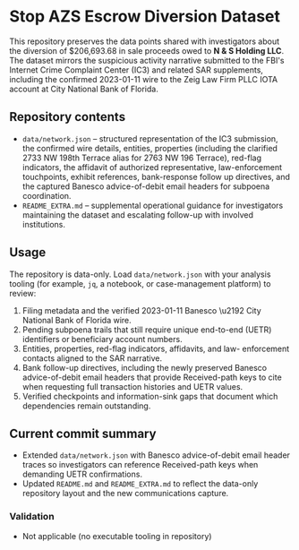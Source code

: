 # Stop AZS Escrow Diversion Dataset

This repository preserves the data points shared with investigators about
the diversion of $206,693.68 in sale proceeds owed to **N & S Holding
LLC**. The dataset mirrors the suspicious activity narrative submitted to
the FBI's Internet Crime Complaint Center (IC3) and related SAR
supplements, including the confirmed 2023-01-11 wire to the Zeig Law
Firm PLLC IOTA account at City National Bank of Florida.

## Repository contents

- `data/network.json` – structured representation of the IC3 submission,
  the confirmed wire details, entities, properties (including the
  clarified 2733 NW 198th Terrace alias for 2763 NW 196 Terrace),
  red-flag indicators, the affidavit of authorized representative,
  law-enforcement touchpoints, exhibit references, bank-response follow
  up directives, and the captured Banesco advice-of-debit email headers
  for subpoena coordination.
- `README_EXTRA.md` – supplemental operational guidance for investigators
  maintaining the dataset and escalating follow-up with involved
  institutions.

## Usage

The repository is data-only. Load `data/network.json` with your analysis
tooling (for example, `jq`, a notebook, or case-management platform) to
review:

1. Filing metadata and the verified 2023-01-11 Banesco \u2192 City National
   Bank of Florida wire.
2. Pending subpoena trails that still require unique end-to-end (UETR)
   identifiers or beneficiary account numbers.
3. Entities, properties, red-flag indicators, affidavits, and law-
   enforcement contacts aligned to the SAR narrative.
4. Bank follow-up directives, including the newly preserved Banesco
   advice-of-debit email headers that provide Received-path keys to cite
   when requesting full transaction histories and UETR values.
5. Verified checkpoints and information-sink gaps that document which
   dependencies remain outstanding.

## Current commit summary

- Extended `data/network.json` with Banesco advice-of-debit email header
  traces so investigators can reference Received-path keys when
  demanding UETR confirmations.
- Updated `README.md` and `README_EXTRA.md` to reflect the data-only
  repository layout and the new communications capture.

### Validation

- Not applicable (no executable tooling in repository)
